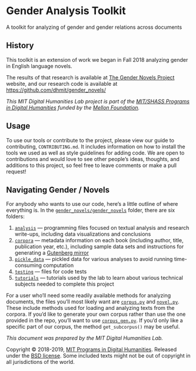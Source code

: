 # Gender Analysis Toolkit
A toolkit for analyzing of gender and gender relations across documents

##  History

This toolkit is an extension of work we began in Fall 2018 analyzing gender in English language novels.

The results of that research is available at [The Gender Novels Project](http://gendernovels.digitalhumanitesmit.org) website, and our research code is available at https://github.com/dhmit/gender_novels/

*This MIT Digital Humanities Lab project is part of the [MIT/SHASS Programs in Digital Humanities](https://digitalhumanities.mit.edu/) funded by the [Mellon Foundation](https://www.mellon.org/).*

## Usage
To use our tools or contribute to the project, please view our guide to contributing, `CONTRIBUTING.md`. It includes information on how to install the tools we used as well as style guidelines for adding code. We are open to contributions and would love to see other people’s ideas, thoughts, and additions to this project, so feel free to leave comments or make a pull request!

## Navigating Gender / Novels

For anybody who wants to use our code, here’s a little outline of where everything is.
In the [`gender_novels/gender_novels`](https://github.com/dhmit/gender_novels/tree/master/gender_novels) folder, there are six folders: 

1. [`analysis`](https://github.com/dhmit/gender_novels/tree/master/gender_novels/analysis) — programming files focused on textual analysis and research write-ups, including data visualizations and conclusions
2. [`corpora`](https://github.com/dhmit/gender_novels/tree/master/gender_novels/corpora) — metadata information on each book (including author, title, publication year, etc.), including sample data sets and instructions for generating a [Gutenberg mirror](https://github.com/dhmit/gender_novels/tree/master/gender_novels/corpora/gutenberg_mirror_sample)
3. [`pickle_data`](https://github.com/dhmit/gender_novels/tree/master/gender_novels/pickle_data) — pickled data for various analyses to avoid running time-consuming computation
4. [`testing`](https://github.com/dhmit/gender_novels/tree/master/gender_novels/testing) — files for code tests
5. [`tutorials`](https://github.com/dhmit/gender_novels/tree/master/gender_novels/tutorials) — tutorials used by the lab to learn about various technical subjects needed to complete this project

For a user who’ll need some readily available methods for analyzing documents, the files you’ll most likely want are [`corpus.py`](https://github.com/dhmit/gender_novels/blob/master/gender_novels/corpus.py) and [`novel.py`](https://github.com/dhmit/gender_novels/blob/master/gender_novels/novel.py). These include methods used for loading and analyzing texts from the corpora. If you’d like to generate your own corpus rather than use the one provided in the repo, you’ll want to use [`corpus_gen.py`](https://github.com/dhmit/gender_novels/blob/master/gender_novels/corpus_gen.py). If you’d only like a specific part of our corpus, the method `get_subcorpus()` may be useful.  

*This document was prepared by the MIT Digital Humanities Lab.*

Copyright © 2018-2019, [MIT Programs in Digital Humanities](https://digitalhumanities.mit.edu/). Released under the [BSD license](https://github.com/dhmit/gender_novels/blob/master/LICENSE).
Some included texts might not be out of copyright in all jurisdictions of the world.
